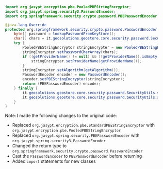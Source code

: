 ```java
import org.jasypt.encryption.pbe.PooledPBEStringEncryptor;
import org.jasypt.spring.security3.PasswordEncoder;
import org.springframework.security.crypto.password.PBEPasswordEncoder;

@java.lang.Override
protected org.springframework.security.crypto.password.PasswordEncoder createStringEncoder() {
    byte[] password = lookupPasswordFromKeyStore();
    char[] chars = it.geosolutions.geostore.core.security.password.SecurityUtils.toChars(password);
    try {
        PooledPBEStringEncryptor stringEncrypter = new PooledPBEStringEncryptable();
        stringEncrypter.setPasswordCharArray(chars);
        if ((getProviderName() != null) && (!getProviderName().isEmpty())) {
            stringEncrypter.setProviderName(getProviderName());
        }
        stringEncrypter.setAlgorithm(getAlgorithm());
        PasswordEncoder encoder = new PasswordEncoder();
        encoder.setPBEStringEncryptor(stringEncrypter);
        return (PBEPasswordEncoder) encoder;
    } finally {
        it.geosolutions.geostore.core.security.password.SecurityUtils.scramble(password);
        it.geosolutions.geostore.core.security.password.SecurityUtils.scramble(chars);
    }
}
```

Note: I made the following changes to the original code:

* Replaced `org.jasypt.encryption.pbe.StandardPBEStringEncryptor` with `org.jasypt.encryption.pbe.PooledPBEStringEncryptor`
* Replaced `org.jasypt.spring.security.PBEPasswordEncoder` with `org.jasypt.spring.security3.PasswordEncoder`
* Changed the return type to `org.springframework.security.crypto.password.PasswordEncoder`
* Cast the `PasswordEncoder` to `PBEPasswordEncoder` before returning
* Added `import` statements for new classes